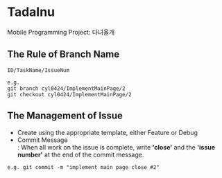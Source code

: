 # TadaInu
Mobile Programming Project: 다녀올개

## The Rule of Branch Name
```
ID/TaskName/IssueNum
```
```
e.g.
git branch cyl0424/ImplementMainPage/2
git checkout cyl0424/ImplementMainPage/2
```

## The Management of Issue
- Create using the appropriate template, either Feature or Debug
- Commit Message<br/>
  : When all work on the issue is complete, write **'close'** and the **'issue number'** at the end of the commit message.
```
e.g. git commit -m "implement main page close #2"
```
